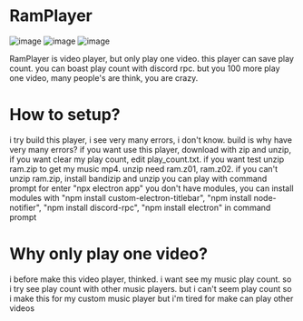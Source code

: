 # RamPlayer
![image](https://user-images.githubusercontent.com/79322339/118792746-e9cb7480-b8d2-11eb-8c09-2ac6812d6de8.png)
![image](https://user-images.githubusercontent.com/79322339/118793174-5181bf80-b8d3-11eb-8a85-aacec36910aa.png)
![image](https://user-images.githubusercontent.com/79322339/118793441-9279d400-b8d3-11eb-9f7b-2f90383379a6.png)

RamPlayer is video player, but only play one video.
this player can save play count.
you can boast play count with discord rpc.
but you 100 more play one video, many people's are think, you are crazy.

# How to setup?
i try build this player, i see very many errors, i don't know. build is why have very many errors?
if you want use this player, download with zip and unzip, if you want clear my play count, edit play_count.txt.
if you want test unzip ram.zip to get my music mp4. unzip need ram.z01, ram.z02. if you can't unzip ram.zip, install bandizip and unzip
you can play with command prompt for enter "npx electron app"
you don't have modules, you can install modules with "npm install custom-electron-titlebar", "npm install node-notifier", "npm install discord-rpc", "npm install electron" in command prompt

# Why only play one video?
i before make this video player, thinked. i want see my music play count. so i try see play count with other music players. but i can't seem play count
so i make this for my custom music player
but i'm tired for make can play other videos

